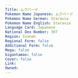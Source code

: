 ```yaml
---
﻿Title: ムクバード
Pokemon Name Japanese: ムクバード
Pokemon Name German: Staravia
Pokemon Name English: Staravia
Language Card: Japanese
National Dex Number: 397
Region: Sinnoh
Regional Form: false
Additional Form: false
Mega: false
Gigantamax: false
Cover: false
Link: 
Owned: 
---
```

